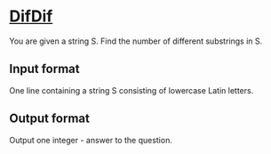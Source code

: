 # [DifDif][link]

You are given a string S. Find the number of different substrings in S.

## Input format

One line containing a string S consisting of lowercase Latin letters.

## Output format

Output one integer - answer to the question.

[link]: https://www.hackerearth.com/practice/data-structures/advanced-data-structures/suffix-arrays/practice-problems/algorithm/difdif/
